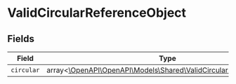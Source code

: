 # ValidCircularReferenceObject


## Fields

| Field                                                                                                                     | Type                                                                                                                      | Required                                                                                                                  | Description                                                                                                               |
| ------------------------------------------------------------------------------------------------------------------------- | ------------------------------------------------------------------------------------------------------------------------- | ------------------------------------------------------------------------------------------------------------------------- | ------------------------------------------------------------------------------------------------------------------------- |
| `circular`                                                                                                                | array<[\OpenAPI\OpenAPI\Models\Shared\ValidCircularReferenceObject](../../Models/Shared/ValidCircularReferenceObject.md)> | :heavy_minus_sign:                                                                                                        | N/A                                                                                                                       |